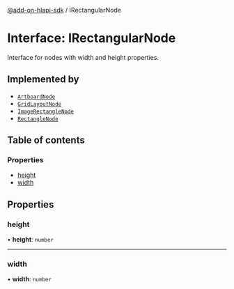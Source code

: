 [@add-on-hlapi-sdk](../overview.md) / IRectangularNode

# Interface: IRectangularNode

Interface for nodes with width and height properties.

## Implemented by

- [`ArtboardNode`](../classes/ArtboardNode.md)
- [`GridLayoutNode`](../classes/GridLayoutNode.md)
- [`ImageRectangleNode`](../classes/ImageRectangleNode.md)
- [`RectangleNode`](../classes/RectangleNode.md)

## Table of contents

### Properties

- [height](IRectangularNode.md#height)
- [width](IRectangularNode.md#width)

## Properties

### <a id="height" name="height"></a> height

• **height**: `number`

___

### <a id="width" name="width"></a> width

• **width**: `number`
